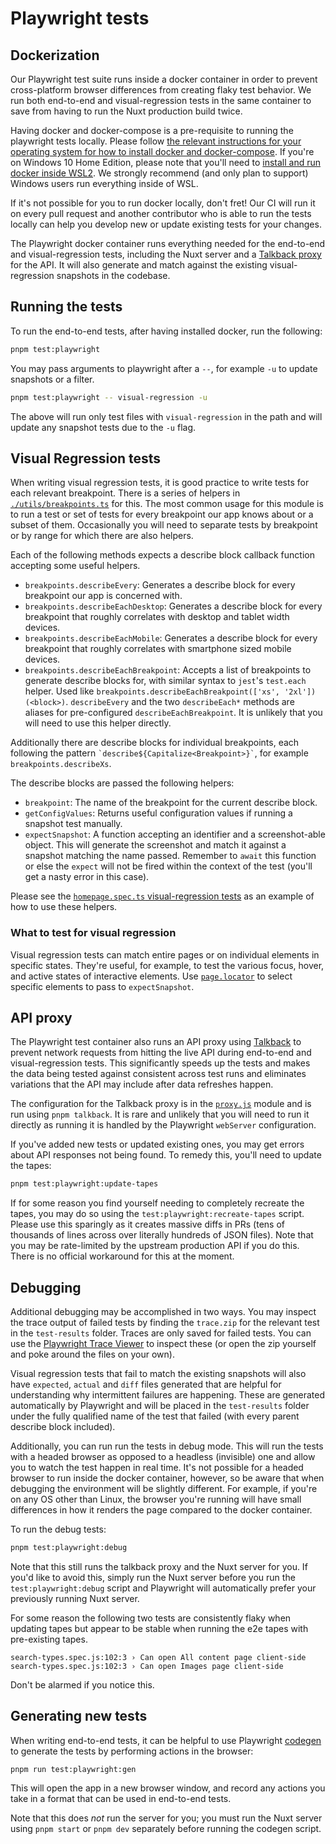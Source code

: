 # Playwright tests

## Dockerization

Our Playwright test suite runs inside a docker container in order to prevent cross-platform browser differences from creating flaky test behavior. We run both end-to-end and visual-regression tests in the same container to save from having to run the Nuxt production build twice.

Having docker and docker-compose is a pre-requisite to running the playwright tests locally. Please follow [the relevant instructions for your operating system for how to install docker and docker-compose](https://docs.docker.com/get-docker/). If you're on Windows 10 Home Edition, please note that you'll need to [install and run docker inside WSL2](https://www.freecodecamp.org/news/how-to-run-docker-on-windows-10-home-edition/). We strongly recommend (and only plan to support) Windows users run everything inside of WSL.

If it's not possible for you to run docker locally, don't fret! Our CI will run it on every pull request and another contributor who is able to run the tests locally can help you develop new or update existing tests for your changes.

The Playwright docker container runs everything needed for the end-to-end and visual-regression tests, including the Nuxt server and a [Talkback proxy](https://github.com/ijpiantanida/talkback) for the API. It will also generate and match against the existing visual-regression snapshots in the codebase.

## Running the tests

To run the end-to-end tests, after having installed docker, run the following:

```bash
pnpm test:playwright
```

You may pass arguments to playwright after a `--`, for example `-u` to update snapshots or a filter.

```bash
pnpm test:playwright -- visual-regression -u
```

The above will run only test files with `visual-regression` in the path and will update any snapshot tests due to the `-u` flag.

## Visual Regression tests

When writing visual regression tests, it is good practice to write tests for each relevant breakpoint. There is a series of helpers in [`./utils/breakpoints.ts`](./utils/breakpoints.ts) for this. The most common usage for this module is to run a test or set of tests for every breakpoint our app knows about or a subset of them. Occasionally you will need to separate tests by breakpoint or by range for which there are also helpers.

Each of the following methods expects a describe block callback function accepting some useful helpers.

- `breakpoints.describeEvery`: Generates a describe block for every breakpoint our app is concerned with.
- `breakpoints.describeEachDesktop`: Generates a describe block for every breakpoint that roughly correlates with desktop and tablet width devices.
- `breakpoints.describeEachMobile`: Generates a describe block for every breakpoint that roughly correlates with smartphone sized mobile devices.
- `breakpoints.describeEachBreakpoint`: Accepts a list of breakpoints to generate describe blocks for, with similar syntax to `jest`'s `test.each` helper. Used like `breakpoints.describeEachBreakpoint(['xs', '2xl'])(<block>)`. `describeEvery` and the two `describeEach*` methods are aliases for pre-configured `describeEachBreakpoint`. It is unlikely that you will need to use this helper directly.

Additionally there are describe blocks for individual breakpoints, each following the pattern `` `describe${Capitalize<Breakpoint>}` ``, for example `breakpoints.describeXs`.

The describe blocks are passed the following helpers:

- `breakpoint`: The name of the breakpoint for the current describe block.
- `getConfigValues`: Returns useful configuration values if running a snapshot test manually.
- `expectSnapshot`: A function accepting an identifier and a screenshot-able object. This will generate the screenshot and match it against a snapshot matching the name passed. Remember to `await` this function or else the `expect` will not be fired within the context of the test (you'll get a nasty error in this case).

Please see the [`homepage.spec.ts` visual-regression tests](./visual-regression/homepage.spec.ts) as an example of how to use these helpers.

### What to test for visual regression

Visual regression tests can match entire pages or on individual elements in specific states. They're useful, for example, to test the various focus, hover, and active states of interactive elements. Use [`page.locator`](https://playwright.dev/docs/api/class-page#page-locator) to select specific elements to pass to `expectSnapshot`.

## API proxy

The Playwright test container also runs an API proxy using [Talkback](https://github.com/ijpiantanida/talkback) to prevent network requests from hitting the live API during end-to-end and visual-regression tests. This significantly speeds up the tests and makes the data being tested against consistent across test runs and eliminates variations that the API may include after data refreshes happen.

The configuration for the Talkback proxy is in the [`proxy.js`](../proxy.js) module and is run using `pnpm talkback`. It is rare and unlikely that you will need to run it directly as running it is handled by the Playwright `webServer` configuration.

If you've added new tests or updated existing ones, you may get errors about API responses not being found. To remedy this, you'll need to update the tapes:

```bash
pnpm test:playwright:update-tapes
```

If for some reason you find yourself needing to completely recreate the tapes, you may do so using the `test:playwright:recreate-tapes` script. Please use this sparingly as it creates massive diffs in PRs (tens of thousands of lines across over literally hundreds of JSON files). Note that you may be rate-limited by the upstream production API if you do this. There is no official workaround for this at the moment.

## Debugging

Additional debugging may be accomplished in two ways. You may inspect the trace output of failed tests by finding the `trace.zip` for the relevant test in the `test-results` folder. Traces are only saved for failed tests. You can use the [Playwright Trace Viewer](https://playwright.dev/docs/trace-viewer) to inspect these (or open the zip yourself and poke around the files on your own).

Visual regression tests that fail to match the existing snapshots will also have `expected`, `actual` and `diff` files generated that are helpful for understanding why intermittent failures are happening. These are generated automatically by Playwright and will be placed in the `test-results` folder under the fully qualified name of the test that failed (with every parent describe block included).

Additionally, you can run run the tests in debug mode. This will run the tests with a headed browser as opposed to a headless (invisible) one and allow you to watch the test happen in real time. It's not possible for a headed browser to run inside the docker container, however, so be aware that when debugging the environment will be slightly different. For example, if you're on any OS other than Linux, the browser you're running will have small differences in how it renders the page compared to the docker container.

To run the debug tests:

```bash
pnpm test:playwright:debug
```

Note that this still runs the talkback proxy and the Nuxt server for you. If you'd like to avoid this, simply run the Nuxt server before you run the `test:playwright:debug` script and Playwright will automatically prefer your previously running Nuxt server.

<aside>
For some reason the following two tests are consistently flaky when updating tapes but appear to be stable when running the e2e tapes with pre-existing tapes.

```
search-types.spec.js:102:3 › Can open All content page client-side
search-types.spec.js:102:3 › Can open Images page client-side
```

Don't be alarmed if you notice this.

</aside>

## Generating new tests

When writing end-to-end tests, it can be helpful to use Playwright [codegen](https://playwright.dev/docs/cli#generate-code) to generate the tests by performing actions in the browser:

```
pnpm run test:playwright:gen
```

This will open the app in a new browser window, and record any actions you take in a format that can be used in end-to-end tests.

Note that this does _not_ run the server for you; you must run the Nuxt server using `pnpm start` or `pnpm dev` separately before running the codegen script.
